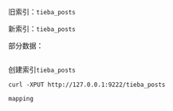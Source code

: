 旧索引：`tieba_posts`

新索引：`tieba_posts`

部分数据：

```

```

创建索引`tieba_posts`

```
curl -XPUT http://127.0.0.1:9222/tieba_posts
```

`mapping`

```

```



